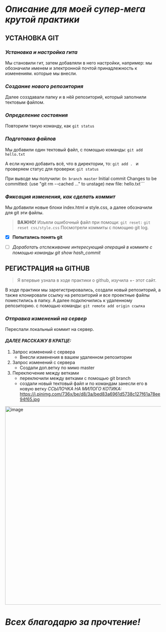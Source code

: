 # ___Описание для моей супер-мега крутой практики___
## УСТАНОВКА GIT
### *Установка и настройка гита*
Мы становили гит, затем добавляли в него настройки, например: мы обозначили именем 
и электронной почтой принадлежность к изменениям. которые мы внесли.

### *Создание нового репозитория*
Далее созздавали папку и в нёй репозиторий, который заполнили тектовым файлом.

### *Определение состояния*
Повторили такую команду, как ```git status```

### *Подготовка файлов*
Мы добавили один тектовый файл, с помощью команды:
```git add hello.txt```

А если нужно добавить всё, что в директории, то:
```git add . ```
и проверяем статус для проверки:
```git status```

При выводе мы получили:
```On branch master```
Initial commit
Changes to be committed:
(use "git rm --cached ..." to unstage)
new file: hello.txt```

### *Фиксация изменения, как сделать коммит*
Мы добавили новые блоки index.html и style.css, а далее обозначили для git эти файлы.
>__ВАЖНО!__
Изъяли ошибочный файл при помощи:
```git reset:```
```git reset css/style.css```
Посмотрели коммиты  с помощию git log.
- [X] **Попытались понять git**
- [ ] *Доработать отслеживание интересующий операций в коммите с помощью команды git show hash_commit*


## РЕГИСТРАЦИЯ на GITHUB
>Я впервые узнала в ходе практики о github, изучила +- этот сайт.

В ходе практики мы зарегистрировались, создали новый репозиторий, а также клонировали
ссылку на репозиторий и все проектные файлы поместились в папку.
А далее подключились к удаленному репозиторию. с помощью команды:
```git remote add origin ссылка```

### *Отправка изменений на сервер*
Переслали локальный коммит на сервер.

#### *ДАЛЕЕ РАССКАЖУ В КРАТЦЕ:*
1. Запрос изменений с сервера
   - Внесли изменения в вашем удаленном репозитории
2. Запрос изменений с сервера
   - Создали доп.ветку по мимо master
3. Переключение между ветками
   - переключили между ветками с помощью git branch
   - создали новый тектовый файл и по командам занесли его в новую ветку
*ССЫЛОЧКА НА МИЛОГО КОТИКА:* <https://i.pinimg.com/736x/be/d8/3a/bed83a6961d5738c127f61a78ee94f65.jpg>
<img width="619" height="640" alt="image" src="https://github.com/user-attachments/assets/a80ea968-d188-4682-91ba-7a2639b504b8" />

# ___Всех благодарю за прочтение!___





